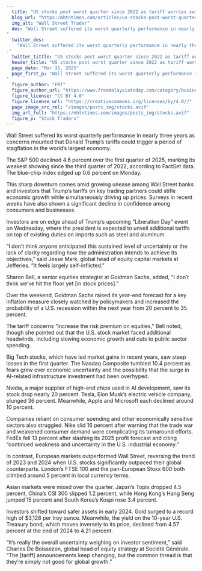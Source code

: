 ```yaml
---
  title: "US stocks post worst quarter since 2022 as tariff worries swirl"
  blog_url: "https:/mhtntimes.com/articles/us-stocks-post-worst-quarter-since-2022-as-tariff-worries-swirl"
  img_alt: "Wall Street Trader"
  des: "Wall Street suffered its worst quarterly performance in nearly three years as concerns mounted that Donald Trump’s tariffs could trigger a period of stagflation in the world’s largest economy.
"
  twitter_des:
    "Wall Street suffered its worst quarterly performance in nearly three years as concerns mounted that Donald Trump’s tariffs could trigger a period of stagflation in the world’s largest economy.
."
  twitter_tittle: "US stocks post worst quarter since 2022 as tariff worries swirl"
  header_title: "US stocks post worst quarter since 2022 as tariff worries swirl"
  page_date: "Mar 31, 2025"
  page_first_p: "Wall Street suffered its worst quarterly performance in nearly three years as concerns mounted that Donald Trump’s tariffs could trigger a period of stagflation in the world’s largest economy.
"
  figure_author: "FMT"
  figure_author_url: "https://www.freemalaysiatoday.com/category/business/2019/02/01/amazon-profit-jumps-on-strong-holiday-quarter/"
  figure_license: "CC BY 4.0"
  figure_license_url: "https://creativecommons.org/licenses/by/4.0//"
  page_image_src_rel: "/images/posts_img/stocks.avif"
  img_url_full: "https://mhtntimes.com/images/posts_img/stocks.avif"
  figure_p: "Stock Traders"
---
```


Wall Street suffered its worst quarterly performance in nearly three years as concerns mounted that Donald Trump’s tariffs could trigger a period of stagflation in the world’s largest economy.

The S&P 500 declined 4.6 percent over the first quarter of 2025, marking its weakest showing since the third quarter of 2022, according to FactSet data. The blue-chip index edged up 0.6 percent on Monday.

This sharp downturn comes amid growing unease among Wall Street banks and investors that Trump’s tariffs on key trading partners could stifle economic growth while simultaneously driving up prices. Surveys in recent weeks have also shown a significant decline in confidence among consumers and businesses.

Investors are on edge ahead of Trump’s upcoming “Liberation Day” event on Wednesday, where the president is expected to unveil additional tariffs on top of existing duties on imports such as steel and aluminum.

“I don’t think anyone anticipated this sustained level of uncertainty or the lack of clarity regarding how the administration intends to achieve its objectives,” said Jesse Mark, global head of equity capital markets at Jefferies. “It feels largely self-inflicted.”

Sharon Bell, a senior equities strategist at Goldman Sachs, added, “I don’t think we’ve hit the floor yet [in stock prices].”

Over the weekend, Goldman Sachs raised its year-end forecast for a key inflation measure closely watched by policymakers and increased the probability of a U.S. recession within the next year from 20 percent to 35 percent.

The tariff concerns “increase the risk premium on equities,” Bell noted, though she pointed out that the U.S. stock market faced additional headwinds, including slowing economic growth and cuts to public sector spending.

Big Tech stocks, which have led market gains in recent years, saw steep losses in the first quarter. The Nasdaq Composite tumbled 10.4 percent as fears grew over economic uncertainty and the possibility that the surge in AI-related infrastructure investment had been overhyped.

Nvidia, a major supplier of high-end chips used in AI development, saw its stock drop nearly 20 percent. Tesla, Elon Musk’s electric vehicle company, plunged 36 percent. Meanwhile, Apple and Microsoft each declined around 10 percent.

Companies reliant on consumer spending and other economically sensitive sectors also struggled. Nike slid 16 percent after warning that the trade war and weakened consumer demand were complicating its turnaround efforts. FedEx fell 13 percent after slashing its 2025 profit forecast and citing “continued weakness and uncertainty in the U.S. industrial economy.”

In contrast, European markets outperformed Wall Street, reversing the trend of 2023 and 2024 when U.S. stocks significantly outpaced their global counterparts. London’s FTSE 100 and the pan-European Stoxx 600 both climbed around 5 percent in local currency terms.

Asian markets were mixed over the quarter. Japan’s Topix dropped 4.5 percent, China’s CSI 300 slipped 1.2 percent, while Hong Kong’s Hang Seng jumped 15 percent and South Korea’s Kospi rose 3.4 percent.

Investors shifted toward safer assets in early 2024. Gold surged to a record high of $3,128 per troy ounce. Meanwhile, the yield on the 10-year U.S. Treasury bond, which moves inversely to its price, declined from 4.57 percent at the end of 2024 to 4.21 percent.

“It’s really the overall uncertainty weighing on investor sentiment,” said Charles De Boissezon, global head of equity strategy at Société Générale. “The [tariff] announcements keep changing, but the common thread is that they’re simply not good for global growth.”
